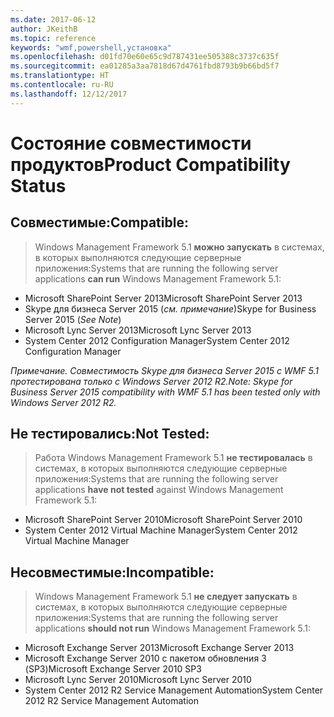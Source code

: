 ```yaml
---
ms.date: 2017-06-12
author: JKeithB
ms.topic: reference
keywords: "wmf,powershell,установка"
ms.openlocfilehash: d01fd70e60e65c9d787431ee505388c3737c635f
ms.sourcegitcommit: ea01285a3aa7818d67d4761fbd8793b9b66bd5f7
ms.translationtype: HT
ms.contentlocale: ru-RU
ms.lasthandoff: 12/12/2017
---
```

# <a name="product-compatibility-status"></a><span data-ttu-id="7b3e1-102">Состояние совместимости продуктов</span><span class="sxs-lookup"><span data-stu-id="7b3e1-102">Product Compatibility Status</span></span>

## <a name="compatible"></a><span data-ttu-id="7b3e1-103">Совместимые:</span><span class="sxs-lookup"><span data-stu-id="7b3e1-103">Compatible:</span></span>
> <span data-ttu-id="7b3e1-104">Windows Management Framework 5.1 **можно запускать** в системах, в которых выполняются следующие серверные приложения:</span><span class="sxs-lookup"><span data-stu-id="7b3e1-104">Systems that are running the following server applications **can run** Windows Management Framework 5.1:</span></span>

- <span data-ttu-id="7b3e1-105">Microsoft SharePoint Server 2013</span><span class="sxs-lookup"><span data-stu-id="7b3e1-105">Microsoft SharePoint Server 2013</span></span>
- <span data-ttu-id="7b3e1-106">Skype для бизнеса Server 2015 (_см. примечание_)</span><span class="sxs-lookup"><span data-stu-id="7b3e1-106">Skype for Business Server 2015 (_See Note_)</span></span> 
- <span data-ttu-id="7b3e1-107">Microsoft Lync Server 2013</span><span class="sxs-lookup"><span data-stu-id="7b3e1-107">Microsoft Lync Server 2013</span></span>
- <span data-ttu-id="7b3e1-108">System Center 2012 Configuration Manager</span><span class="sxs-lookup"><span data-stu-id="7b3e1-108">System Center 2012 Configuration Manager</span></span>

<span data-ttu-id="7b3e1-109">_Примечание. Совместимость Skype для бизнеса Server 2015 с WMF 5.1 протестирована только с Windows Server 2012 R2._</span><span class="sxs-lookup"><span data-stu-id="7b3e1-109">_Note: Skype for Business Server 2015 compatibility with WMF 5.1 has been tested only with Windows Server 2012 R2._</span></span> 

## <a name="not-tested"></a><span data-ttu-id="7b3e1-110">Не тестировались:</span><span class="sxs-lookup"><span data-stu-id="7b3e1-110">Not Tested:</span></span>
> <span data-ttu-id="7b3e1-111">Работа Windows Management Framework 5.1 **не тестировалась** в системах, в которых выполняются следующие серверные приложения:</span><span class="sxs-lookup"><span data-stu-id="7b3e1-111">Systems that are running the following server applications **have not tested** against Windows Management Framework 5.1:</span></span>

- <span data-ttu-id="7b3e1-112">Microsoft SharePoint Server 2010</span><span class="sxs-lookup"><span data-stu-id="7b3e1-112">Microsoft SharePoint Server 2010</span></span>
- <span data-ttu-id="7b3e1-113">System Center 2012 Virtual Machine Manager</span><span class="sxs-lookup"><span data-stu-id="7b3e1-113">System Center 2012 Virtual Machine Manager</span></span>

## <a name="incompatible"></a><span data-ttu-id="7b3e1-114">Несовместимые:</span><span class="sxs-lookup"><span data-stu-id="7b3e1-114">Incompatible:</span></span>
> <span data-ttu-id="7b3e1-115">Windows Management Framework 5.1 **не следует запускать** в системах, в которых выполняются следующие серверные приложения:</span><span class="sxs-lookup"><span data-stu-id="7b3e1-115">Systems that are running the following server applications **should not run** Windows Management Framework 5.1:</span></span>

- <span data-ttu-id="7b3e1-116">Microsoft Exchange Server 2013</span><span class="sxs-lookup"><span data-stu-id="7b3e1-116">Microsoft Exchange Server 2013</span></span>
- <span data-ttu-id="7b3e1-117">Microsoft Exchange Server 2010 с пакетом обновления 3 (SP3)</span><span class="sxs-lookup"><span data-stu-id="7b3e1-117">Microsoft Exchange Server 2010 SP3</span></span>
- <span data-ttu-id="7b3e1-118">Microsoft Lync Server 2010</span><span class="sxs-lookup"><span data-stu-id="7b3e1-118">Microsoft Lync Server 2010</span></span>
- <span data-ttu-id="7b3e1-119">System Center 2012 R2 Service Management Automation</span><span class="sxs-lookup"><span data-stu-id="7b3e1-119">System Center 2012 R2 Service Management Automation</span></span>

